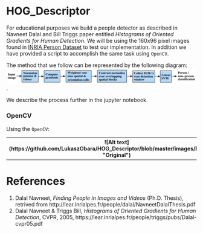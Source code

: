 # HOG_Descriptor
For educational purposes we build a people detector as described in Navneet Dalal and Bill Triggs paper entitled <em>Histograms of Oriented Gradients for Human Detection</em>. We will be using the 160x96 pixel images found in <a href="http://pascal.inrialpes.fr/data/human/"> INRIA Person Dataset</a> to test our implementation. In addition we have provided a script to accomplish the same task using `OpenCV`. 

The method that we follow can be represented by the following diagram:
![Alt text](https://github.com/LukaszObara/HOG_Descriptor/blob/master/images/HOG_Steps.png "HOG steps").

We describe the process further in the jupyter notebook. 

### OpenCV
Using the `OpenCV`:
<table>
  <tr>
    <th>![Alt text](https://github.com/LukaszObara/HOG_Descriptor/blob/master/images/People.png "Original")</th>
    <th>![Alt text](https://github.com/LukaszObara/HOG_Descriptor/blob/master/images/people_detect.png "Detection")</th> 
  </tr>
 </table>

# References
<ol>
<li>Dalal Navneet, <em>Finding People in Images and Videos </em>(Ph.D. Thesis), retrived from http://lear.inrialpes.fr/people/dalal/NavneetDalalThesis.pdf</li>
<li>Dalal Navneet & Triggs Bill, <em>Histograms of Oriented Gradients for Human Detection</em>, CVPR, 2005, https://lear.inrialpes.fr/people/triggs/pubs/Dalal-cvpr05.pdf</li>
</ol>
